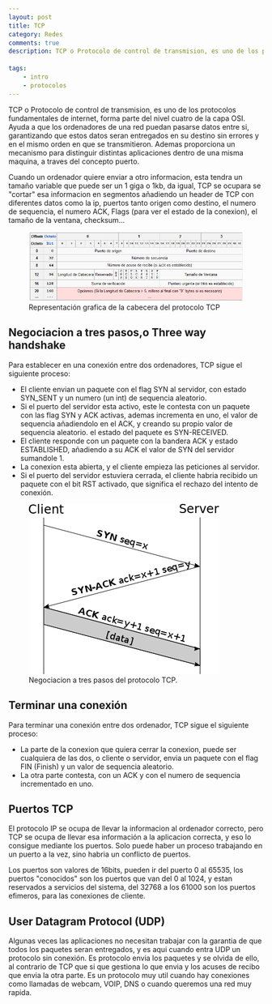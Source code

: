 ```yaml
---
layout: post
title: TCP
category: Redes
comments: true
description: TCP o Protocolo de control de transmision, es uno de los protocolos fundamentales de internet, forma parte del nivel cuatro de la capa OSI. Ayuda a que los ordenadores de una red puedan pasarse datos entre si, garantizando que estos datos seran entregados en su destino sin errores y en el mismo orden en que se transmitieron. Ademas proporciona un mecanismo para distinguir distintas aplicaciones dentro de una misma maquina, a traves del concepto puerto. 

tags:   
    - intro
    - protocolos
---
```


TCP o Protocolo de control de transmision, es uno de los protocolos fundamentales de internet, forma parte del nivel cuatro de la capa OSI. Ayuda a que los ordenadores de una red puedan pasarse datos entre si, garantizando que estos datos seran entregados en su destino sin errores y en el mismo orden en que se transmitieron. Ademas proporciona un mecanismo para distinguir distintas aplicaciones dentro de una misma maquina, a traves del concepto puerto. 

Cuando un ordenador quiere enviar a otro informacion, esta tendra un tamaño variable que puede ser un 1 giga o 1kb, da igual, TCP se ocupara se "cortar" esa informacion en segmentos añadiendo un header de TCP con diferentes datos como la ip, puertos tanto origen como destino, el numero de sequencia, el numero ACK, Flags (para ver el estado de la conexion), el tamaño de la ventana, checksum...

<figure>
<img alt="Cabecera TCP" src="/resources/images/CabeceraTCP.png"/>
<figcaption>
Representación grafica de la cabecera del protocolo TCP
</figcaption>
</figure>

## Negociacion a tres pasos,o Three way handshake

Para establecer en una conexión entre dos ordenadores, TCP sigue el siguiente proceso:

* El cliente envian un paquete con el flag SYN al servidor, con estado SYN_SENT y un numero (un int) de sequencia aleatorio.
* Si el puerto del servidor esta activo, este le contesta con un paquete con las flag SYN y ACK activas, ademas incrementa en uno, el valor de sequencia añadiendolo en el ACK, y creando su propio valor de sequencia aleatorio. el estado del paquete es SYN-RECEIVED.
* El cliente responde con un paquete con la bandera ACK y estado ESTABLISHED, añadiendo a su ACK el valor de SYN del servidor sumandole 1.
* La conexion esta abierta, y el cliente empieza las peticiones al servidor.
* Si el puerto del servidor estuviera cerrada, el cliente habria recibido un paquete con el bit RST activado, que significa el rechazo del intento de conexión.

<figure>
<img alt="Negociacion a tres pasos" src="/resources/images/Tcp-conexion.png"/>
<figcaption>
Negociacion a tres pasos del protocolo TCP.
</figcaption>
</figure>

## Terminar una conexión

Para terminar una conexión entre dos ordenador, TCP sigue el siguiente proceso:

* La parte de la conexion que quiera cerrar la conexion, puede ser cualquiera de las dos, o cliente o servidor, envia un paquete con el flag FIN (Finish) y un valor de sequencia aleatorio.
* La otra parte contesta, con un ACK y con el numero de sequencia incrementado en uno.

## Puertos TCP

El protocolo IP se ocupa de llevar la informacion al ordenador correcto, pero TCP se ocupa de llevar esa información a la aplicacion correcta, y eso lo consigue mediante los puertos. Solo puede haber un proceso trabajando en un puerto a la vez, sino habria un conflicto de puertos.

Los puertos son valores de 16bits, pueden ir del puerto 0 al 65535, los puertos "conocidos" son los puertos que van del 0 al 1024, y estan reservados a servicios del sistema, del 32768 a los 61000 son los puertos efimeros, para las conexiones de cliente.


## User Datagram Protocol (UDP)

Algunas veces las aplicaciones no necesitan trabajar con la garantia de que todos los paquetes seran entregados, y es aqui cuando entra UDP un protocolo sin conexión. Es protocolo envia los paquetes y se olvida de ello, al contrario de TCP que si que gestiona lo que envia y los acuses de recibo que envia la otra parte. Es un protocolo muy util cuando hay conexiones como llamadas de webcam, VOIP, DNS o cuando queremos una red muy rapida.





